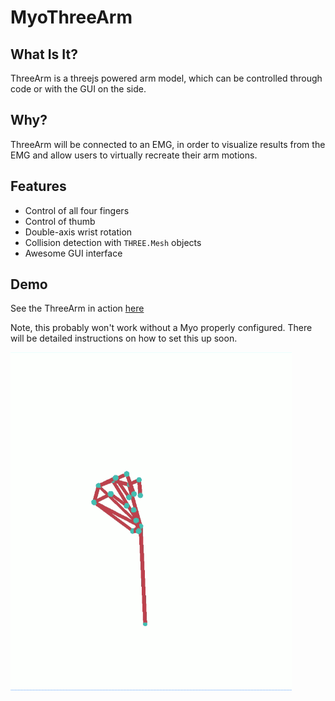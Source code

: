 # MyoThreeArm

## What Is It?

ThreeArm is a threejs powered arm model, which can be controlled through code or with the GUI on the side.

## Why?

ThreeArm will be connected to an EMG, in order to visualize results from the EMG and allow users to virtually recreate their arm motions.

## Features

* Control of all four fingers
* Control of thumb
* Double-axis wrist rotation
* Collision detection with `THREE.Mesh` objects
* Awesome GUI interface

## Demo

See the ThreeArm in action [here](http://www.kaufer.org/MyoThreeArm)

Note, this probably won't work without a Myo properly configured. There will be detailed instructions on how to set this up soon.

![ThreeArm Demo](/demo.gif?raw=true "ThreeArm Demo")